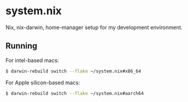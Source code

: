 # system.nix

Nix, nix-darwin, home-manager setup for my development environment.

## Running

For intel-based macs:

```sh
$ darwin-rebuild switch --flake ~/system.nix#x86_64 
```

For Apple silicon-based macs:

```sh
$ darwin-rebuild switch --flake ~/system.nix#aarch64 
```
